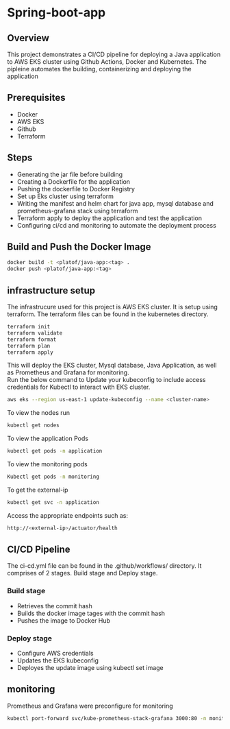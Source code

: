 # Spring-boot-app

## Overview 
This project demonstrates a CI/CD pipeline for deploying a Java application to AWS EKS cluster using Github Actions, Docker and Kubernetes. The pipleine automates the building, containerizing and deploying the application

## Prerequisites
- Docker
- AWS EKS
- Github
- Terraform

## Steps
- Generating the jar file before building
- Creating a Dockerfile for the application
- Pushing the dockerfile to Docker Registry
- Set up Eks cluster using terraform 
- Writing the manifest and helm chart for java app, mysql database and prometheus-grafana stack using terraform
- Terraform apply to deploy the application and test the application
- Configuring ci/cd and monitoring to automate the deployment process

## Build and Push the Docker Image
```bash
docker build -t <platof/java-app:<tag> .
docker push <platof/java-app:<tag>
```

## infrastructure setup
The infrastrucure used for this project is AWS EKS cluster. It is setup using terraform. The terraform files can be found in the kubernetes directory.

```bash
terraform init
terraform validate
terraform format 
terraform plan 
terraform apply
``` 

This will deploy the EKS cluster, Mysql database, Java Application, as well as Prometheus and Grafana for monitoring.   
Run the below command to Update your kubeconfig to include access credentials for Kubectl to interact with EKS cluster.

```bash
aws eks --region us-east-1 update-kubeconfig --name <cluster-name> 
``` 

To view the nodes run
```bash
kubectl get nodes
```
To view the application Pods
```bash
kubectl get pods -n application
```
To view the monitoring pods
```bash
Kubectl get pods -n monitoring 
```
To get the external-ip
```bash
kubectl get svc -n application
```
Access the appropriate endpoints such as:
```bash
http://<external-ip>/actuator/health
```

## CI/CD Pipeline
The ci-cd.yml file can be found in the .github/workflows/ directory. It comprises of 2 stages. Build stage and Deploy stage.

### Build stage
- Retrieves the commit hash 
- Builds the docker image tages with the commit hash
- Pushes the image to Docker Hub

### Deploy stage
- Configure AWS credentials
- Updates the EKS kubeconfig 
- Deployes the update image using kubectl set image

## monitoring 
Prometheus and Grafana were preconfigure for monitoring
```bash
kubectl port-forward svc/kube-prometheus-stack-grafana 3000:80 -n monitoring
```